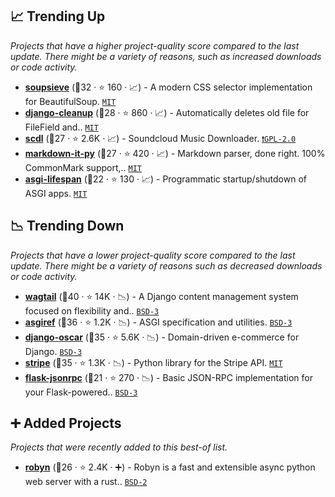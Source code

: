 ## 📈 Trending Up

_Projects that have a higher project-quality score compared to the last update. There might be a variety of reasons, such as increased downloads or code activity._

- <b><a href="https://github.com/facelessuser/soupsieve">soupsieve</a></b> (🥇32 ·  ⭐ 160 · 📈) - A modern CSS selector implementation for BeautifulSoup. <code><a href="http://bit.ly/34MBwT8">MIT</a></code>
- <b><a href="https://github.com/un1t/django-cleanup">django-cleanup</a></b> (🥉28 ·  ⭐ 860 · 📈) - Automatically deletes old file for FileField and.. <code><a href="http://bit.ly/34MBwT8">MIT</a></code> <code><img src="https://static.djangoproject.com/img/icon-touch.e4872c4da341.png" style="display:inline;" width="13" height="13"></code>
- <b><a href="https://github.com/flyingrub/scdl">scdl</a></b> (🥉27 ·  ⭐ 2.6K · 📈) - Soundcloud Music Downloader. <code><a href="http://bit.ly/2KucAZR">❗️GPL-2.0</a></code>
- <b><a href="https://github.com/executablebooks/markdown-it-py">markdown-it-py</a></b> (🥉27 ·  ⭐ 420 · 📈) - Markdown parser, done right. 100% CommonMark support,.. <code><a href="http://bit.ly/34MBwT8">MIT</a></code>
- <b><a href="https://github.com/florimondmanca/asgi-lifespan">asgi-lifespan</a></b> (🥉22 ·  ⭐ 130 · 📈) - Programmatic startup/shutdown of ASGI apps. <code><a href="http://bit.ly/34MBwT8">MIT</a></code>

## 📉 Trending Down

_Projects that have a lower project-quality score compared to the last update. There might be a variety of reasons such as decreased downloads or code activity._

- <b><a href="https://github.com/wagtail/wagtail">wagtail</a></b> (🥇40 ·  ⭐ 14K · 📉) - A Django content management system focused on flexibility and.. <code><a href="http://bit.ly/3aKzpTv">BSD-3</a></code> <code><img src="https://static.djangoproject.com/img/icon-touch.e4872c4da341.png" style="display:inline;" width="13" height="13"></code>
- <b><a href="https://github.com/django/asgiref">asgiref</a></b> (🥈36 ·  ⭐ 1.2K · 📉) - ASGI specification and utilities. <code><a href="http://bit.ly/3aKzpTv">BSD-3</a></code>
- <b><a href="https://github.com/django-oscar/django-oscar">django-oscar</a></b> (🥇35 ·  ⭐ 5.6K · 📉) - Domain-driven e-commerce for Django. <code><a href="http://bit.ly/3aKzpTv">BSD-3</a></code> <code><img src="https://static.djangoproject.com/img/icon-touch.e4872c4da341.png" style="display:inline;" width="13" height="13"></code>
- <b><a href="https://github.com/stripe/stripe-python">stripe</a></b> (🥈35 ·  ⭐ 1.3K · 📉) - Python library for the Stripe API. <code><a href="http://bit.ly/34MBwT8">MIT</a></code>
- <b><a href="https://github.com/cenobites/flask-jsonrpc">flask-jsonrpc</a></b> (🥉21 ·  ⭐ 270 · 📉) - Basic JSON-RPC implementation for your Flask-powered.. <code><a href="http://bit.ly/3aKzpTv">BSD-3</a></code> <code><img src="https://flask.palletsprojects.com/en/1.1.x/_static/flask-icon.png" style="display:inline;" width="13" height="13"></code>

## ➕ Added Projects

_Projects that were recently added to this best-of list._

- <b><a href="https://github.com/sansyrox/robyn">robyn</a></b> (🥉26 ·  ⭐ 2.4K · ➕) - Robyn is a fast and extensible async python web server with a rust.. <code><a href="http://bit.ly/3rqEWVr">BSD-2</a></code>

